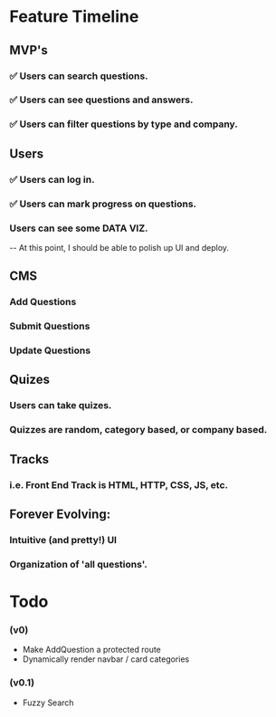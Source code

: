 # Feature Timeline

## MVP's
  ### :white_check_mark: Users can search questions.
  ### :white_check_mark: Users can see questions and answers.
  ### :white_check_mark: Users can filter questions by type and company.

## Users
  ### :white_check_mark: Users can log in.
  ### :white_check_mark: Users can mark progress on questions.
  ### Users can see some DATA VIZ.

-- At this point, I should be able to polish up UI and deploy.

## CMS
  ### Add Questions
  ### Submit Questions
  ### Update Questions
  
## Quizes
  ### Users can take quizes. 
  ### Quizzes are random, category based, or company based. 

## Tracks
  ### i.e. Front End Track is HTML, HTTP, CSS, JS, etc. 

## Forever Evolving:
  ### Intuitive (and pretty!) UI 
  ### Organization of 'all questions'.

  # Todo
  ### (v0)
  - Make AddQuestion a protected route
  - Dynamically render navbar / card categories

### (v0.1)
  - Fuzzy Search
